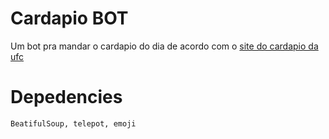# Cardapio BOT

Um bot pra mandar o cardapio do dia de acordo com o [site do cardapio da ufc](http://www.sobral.ufc.br/ru/cardapio/)


# Depedencies 

    BeatifulSoup, telepot, emoji
    